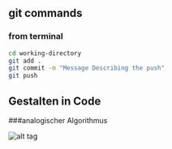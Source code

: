 ## git commands


### from terminal
```bash
cd working-directory
git add .  
git commit -m "Message Describing the push"
git push
```

## Gestalten in Code 


###analogischer Algorithmus

![alt tag](https://raw.githubusercontent.com/username/projectname/branch/path/to/desktop/gestalten-in-code/01.jpg)